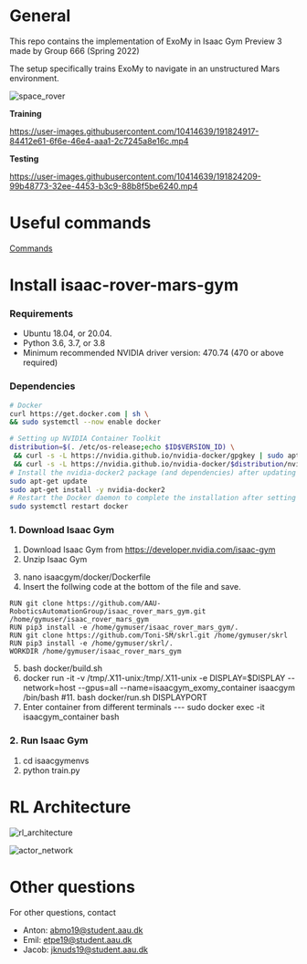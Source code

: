 # General
This repo contains the implementation of ExoMy in Isaac Gym Preview 3 made by Group 666 (Spring 2022)

The setup specifically trains ExoMy to navigate in an unstructured Mars environment.

![space_rover](https://user-images.githubusercontent.com/10414639/191826045-a9c50712-2d81-4dd1-91fe-7e0dc1a5123d.png)

**Training**

https://user-images.githubusercontent.com/10414639/191824917-84412e61-6f6e-46e4-aaa1-2c7245a8e16c.mp4

**Testing**

https://user-images.githubusercontent.com/10414639/191824209-99b48773-32ee-4453-b3c9-88b8f5be6240.mp4


# Useful commands
[Commands](docs/Commands.md)

# Install isaac-rover-mars-gym

<!---<details><summary>Docker (click to expand)</summary>--->

### Requirements

- Ubuntu 18.04, or 20.04.
- Python 3.6, 3.7, or 3.8
- Minimum recommended NVIDIA driver version: 470.74 (470 or above required)

  
### Dependencies
  ```bash
# Docker
curl https://get.docker.com | sh \
  && sudo systemctl --now enable docker
  
# Setting up NVIDIA Container Toolkit
distribution=$(. /etc/os-release;echo $ID$VERSION_ID) \
   && curl -s -L https://nvidia.github.io/nvidia-docker/gpgkey | sudo apt-key add - \
   && curl -s -L https://nvidia.github.io/nvidia-docker/$distribution/nvidia-docker.list | sudo tee /etc/apt/sources.list.d/nvidia-docker.list
# Install the nvidia-docker2 package (and dependencies) after updating the package listing:
sudo apt-get update
sudo apt-get install -y nvidia-docker2
# Restart the Docker daemon to complete the installation after setting the default runtime:
sudo systemctl restart docker

```
  
### 1. Download Isaac Gym
  
  1. Download Isaac Gym from https://developer.nvidia.com/isaac-gym
  2. Unzip Isaac Gym
  <!-- 3. nano isaacgym/docker/run.sh
  4. Remove all text and paste
```
#!/bin/bash
set -e
set -u

if [ $# -eq 0 ]
then
    echo "running docker without display"
    docker run -it --network=host --gpus=all --name=isaacgym_container isaacgym /bin/bash
else
    export DISPLAY=$DISPLAY
	echo "setting display to $DISPLAY"
	xhost +
	docker run -it -v /tmp/.X11-unix:/tmp/.X11-unix -e DISPLAY=$DISPLAY --network=host --gpus=all --name=isaacgym_container isaacgym /bin/bash
	xhost -
fi
```-->
3. nano isaacgym/docker/Dockerfile
4. Insert the follwing code at the bottom of the file and save.

```
RUN git clone https://github.com/AAU-RoboticsAutomationGroup/isaac_rover_mars_gym.git /home/gymuser/isaac_rover_mars_gym
RUN pip3 install -e /home/gymuser/isaac_rover_mars_gym/.
RUN git clone https://github.com/Toni-SM/skrl.git /home/gymuser/skrl
RUN pip3 install -e /home/gymuser/skrl/.
WORKDIR /home/gymuser/isaac_rover_mars_gym

```
<!---#7. sudo groupadd docker
#8. sudo gpasswd -a $USER docker
#9. restart PC-->
5. bash docker/build.sh
6. docker run -it -v /tmp/.X11-unix:/tmp/.X11-unix -e DISPLAY=$DISPLAY --network=host --gpus=all --name=isaacgym_exomy_container isaacgym /bin/bash
#11. bash docker/run.sh DISPLAYPORT
7. Enter container from different terminals --- sudo docker exec -it isaacgym_container bash 
  

<!---</details>--->

### 2. Run Isaac Gym
1. cd isaacgymenvs
2. python train.py


# RL Architecture

![rl_architecture](https://user-images.githubusercontent.com/10414639/191829922-0eb13701-f459-4f76-b972-9ac8f095d184.png)

![actor_network](https://user-images.githubusercontent.com/10414639/191830043-5c3ccf35-4297-4219-8d19-ce54e9d02a1e.png)


# Other questions
For other questions, contact 

- Anton: abmo19@student.aau.dk
- Emil: etpe19@student.aau.dk
- Jacob: jknuds19@student.aau.dk
